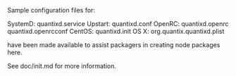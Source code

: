Sample configuration files for:

SystemD: quantixd.service
Upstart: quantixd.conf
OpenRC:  quantixd.openrc
         quantixd.openrcconf
CentOS:  quantixd.init
OS X:    org.quantix.quantixd.plist

have been made available to assist packagers in creating node packages here.

See doc/init.md for more information.
